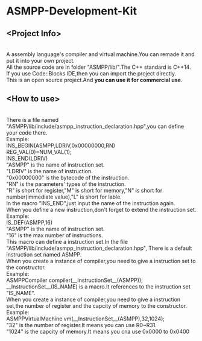 # ASMPP-Development-Kit
## \<Project Info\>
<br>A assembly language's compiler and virtual machine.You can remade it and put it into your own project.
<br>All the source code are in folder "ASMPP/lib/".The C++ standard is C++14.
<br>If you use Code::Blocks IDE,then you can import the project directly.
<br>This is an open source project.And **you can use it for commercial use**.
## \<How to use\>
<br>There is a file named "ASMPP/lib/include/asmpp_instruction_declaration.hpp",you can define your code there.
  <br>Example:
  <br>INS_BEGIN(ASMPP,LDRIV,0x00000000,RN)
      <br>  REG_VAL(0)=NUM_VAL(1);
  <br>INS_END(LDRIV)
  <br>"ASMPP" is the name of instruction set.
  <br>"LDRIV" is the name of instruction.
  <br>"0x00000000" is the bytecode of the instruction.
  <br>"RN" is the parameters' types of the instruction.
  <br>"R" is short for register,"M" is short for memory,"N" is short for number(immediate value),"L" is short for lable.
  <br>In the macro "INS_END",just input the name of the instruction again.
<br>When you define a new instruction,don't forget to extend the instruction set.
  <br>Example:
  <br>IS_DEF(ASMPP,16)
  <br>"ASMPP" is the name of instruction set.
  <br>"16" is the max number of instructions.
  <br>This macro can define a instruction set.In the file "ASMPP/lib/include/asmpp_instruction_declaration.hpp",
  There is a default instruction set named ASMPP.
<br>When you create a instance of compiler,you need to give a instruction set to the constructor.
  <br>Example:
  <br>ASMPPCompiler compiler(\_\_InstructionSet\_\_(ASMPP));
  <br>\_\_InstructionSet\_\_(IS_NAME) is a macro.It references to the instruction set "IS_NAME".
<br>When you create a instance of compiler,you need to give a instruction set,the number of register and the capcity of memory to the constructor.
  <br>Example:
  <br>ASMPPVirtualMachine vm(\_\_InstructionSet\_\_(ASMPP),32,1024);
  <br>"32" is the number of register.It means you can use R0~R31.
  <br>"1024" is the capcity of memory.It means you cna use 0x0000 to 0x0400
